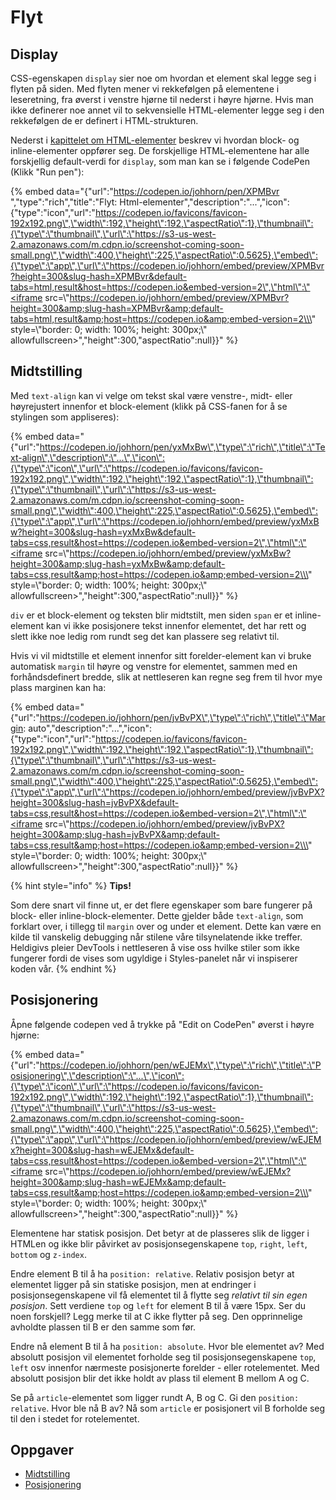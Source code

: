 # Flyt

## Display

CSS-egenskapen `display` sier noe om hvordan et element skal legge seg i flyten på siden. Med flyten mener vi rekkefølgen på elementene i leseretning, fra øverst i venstre hjørne til nederst i høyre hjørne. Hvis man ikke definerer noe annet vil to sekvensielle HTML-elementer legge seg i den rekkefølgen de er definert i HTML-strukturen.

Nederst i [kapittelet om HTML-elementer](https://github.com/bekk/web-intro/tree/645b85b7c83346bcb1576cba234407c4d12e6175/03-css/02-html/01-elementer.md) beskrev vi hvordan block- og inline-elementer oppfører seg. De forskjellige HTML-elementene har alle forskjellig default-verdi for `display`, som man kan se i følgende CodePen \(Klikk "Run pen"\):

{% embed data="{\"url\":\"https://codepen.io/johhorn/pen/XPMBvr \",\"type\":\"rich\",\"title\":\"Flyt: Html-elementer\",\"description\":\"...\",\"icon\":{\"type\":\"icon\",\"url\":\"https://codepen.io/favicons/favicon-192x192.png\",\"width\":192,\"height\":192,\"aspectRatio\":1},\"thumbnail\":{\"type\":\"thumbnail\",\"url\":\"https://s3-us-west-2.amazonaws.com/m.cdpn.io/screenshot-coming-soon-small.png\",\"width\":400,\"height\":225,\"aspectRatio\":0.5625},\"embed\":{\"type\":\"app\",\"url\":\"https://codepen.io/johhorn/embed/preview/XPMBvr?height=300&slug-hash=XPMBvr&default-tabs=html,result&host=https://codepen.io&embed-version=2\",\"html\":\"<iframe src=\\\"https://codepen.io/johhorn/embed/preview/XPMBvr?height=300&amp;slug-hash=XPMBvr&amp;default-tabs=html,result&amp;host=https://codepen.io&amp;embed-version=2\\\" style=\\\"border: 0; width: 100%; height: 300px;\\\" allowfullscreen></iframe>\",\"height\":300,\"aspectRatio\":null}}" %}

## Midtstilling

Med `text-align` kan vi velge om tekst skal være venstre-, midt- eller høyrejustert innenfor et block-element \(klikk på CSS-fanen for å se stylingen som appliseres\):

{% embed data="{\"url\":\"https://codepen.io/johhorn/pen/yxMxBw\",\"type\":\"rich\",\"title\":\"Text-align\",\"description\":\"...\",\"icon\":{\"type\":\"icon\",\"url\":\"https://codepen.io/favicons/favicon-192x192.png\",\"width\":192,\"height\":192,\"aspectRatio\":1},\"thumbnail\":{\"type\":\"thumbnail\",\"url\":\"https://s3-us-west-2.amazonaws.com/m.cdpn.io/screenshot-coming-soon-small.png\",\"width\":400,\"height\":225,\"aspectRatio\":0.5625},\"embed\":{\"type\":\"app\",\"url\":\"https://codepen.io/johhorn/embed/preview/yxMxBw?height=300&slug-hash=yxMxBw&default-tabs=css,result&host=https://codepen.io&embed-version=2\",\"html\":\"<iframe src=\\\"https://codepen.io/johhorn/embed/preview/yxMxBw?height=300&amp;slug-hash=yxMxBw&amp;default-tabs=css,result&amp;host=https://codepen.io&amp;embed-version=2\\\" style=\\\"border: 0; width: 100%; height: 300px;\\\" allowfullscreen></iframe>\",\"height\":300,\"aspectRatio\":null}}" %}

`div` er et block-element og teksten blir midtstilt, men siden `span` er et inline-element kan vi ikke posisjonere tekst innenfor elementet, det har rett og slett ikke noe ledig rom rundt seg det kan plassere seg relativt til.

Hvis vi vil midtstille et element innenfor sitt forelder-element kan vi bruke automatisk `margin` til høyre og venstre for elementet, sammen med en forhåndsdefinert bredde, slik at nettleseren kan regne seg frem til hvor mye plass marginen kan ha:

{% embed data="{\"url\":\"https://codepen.io/johhorn/pen/jvBvPX\",\"type\":\"rich\",\"title\":\"Margin: auto\",\"description\":\"...\",\"icon\":{\"type\":\"icon\",\"url\":\"https://codepen.io/favicons/favicon-192x192.png\",\"width\":192,\"height\":192,\"aspectRatio\":1},\"thumbnail\":{\"type\":\"thumbnail\",\"url\":\"https://s3-us-west-2.amazonaws.com/m.cdpn.io/screenshot-coming-soon-small.png\",\"width\":400,\"height\":225,\"aspectRatio\":0.5625},\"embed\":{\"type\":\"app\",\"url\":\"https://codepen.io/johhorn/embed/preview/jvBvPX?height=300&slug-hash=jvBvPX&default-tabs=css,result&host=https://codepen.io&embed-version=2\",\"html\":\"<iframe src=\\\"https://codepen.io/johhorn/embed/preview/jvBvPX?height=300&amp;slug-hash=jvBvPX&amp;default-tabs=css,result&amp;host=https://codepen.io&amp;embed-version=2\\\" style=\\\"border: 0; width: 100%; height: 300px;\\\" allowfullscreen></iframe>\",\"height\":300,\"aspectRatio\":null}}" %}

{% hint style="info" %}
**Tips!**

Som dere snart vil finne ut, er det flere egenskaper som bare fungerer på block- eller inline-block-elementer. Dette gjelder både `text-align`, som forklart over, i tillegg til `margin` over og under et element. Dette kan være en kilde til vanskelig debugging når stilene våre tilsynelatende ikke treffer. Heldigivs pleier DevTools i nettleseren å vise oss hvilke stiler som ikke fungerer fordi de vises som ugyldige i Styles-panelet når vi inspiserer koden vår.
{% endhint %}

## Posisjonering

Åpne følgende codepen ved å trykke på "Edit on CodePen" øverst i høyre hjørne:

{% embed data="{\"url\":\"https://codepen.io/johhorn/pen/wEJEMx\",\"type\":\"rich\",\"title\":\"Posisjonering\",\"description\":\"...\",\"icon\":{\"type\":\"icon\",\"url\":\"https://codepen.io/favicons/favicon-192x192.png\",\"width\":192,\"height\":192,\"aspectRatio\":1},\"thumbnail\":{\"type\":\"thumbnail\",\"url\":\"https://s3-us-west-2.amazonaws.com/m.cdpn.io/screenshot-coming-soon-small.png\",\"width\":400,\"height\":225,\"aspectRatio\":0.5625},\"embed\":{\"type\":\"app\",\"url\":\"https://codepen.io/johhorn/embed/preview/wEJEMx?height=300&slug-hash=wEJEMx&default-tabs=css,result&host=https://codepen.io&embed-version=2\",\"html\":\"<iframe src=\\\"https://codepen.io/johhorn/embed/preview/wEJEMx?height=300&amp;slug-hash=wEJEMx&amp;default-tabs=css,result&amp;host=https://codepen.io&amp;embed-version=2\\\" style=\\\"border: 0; width: 100%; height: 300px;\\\" allowfullscreen></iframe>\",\"height\":300,\"aspectRatio\":null}}" %}

Elementene har statisk posisjon. Det betyr at de plasseres slik de ligger i HTMLen og ikke blir påvirket av posisjonsegenskapene `top`, `right`, `left`, `bottom` og `z-index`.

Endre element B til å ha `position: relative`. Relativ posisjon betyr at elementet ligger på sin statiske posisjon, men at endringer i posisjonsegenskapene vil få elementet til å flytte seg _relativt til sin egen posisjon_. Sett verdiene `top` og `left` for element B til å være 15px. Ser du noen forskjell? Legg merke til at C ikke flytter på seg. Den opprinnelige avholdte plassen til B er den samme som før.

Endre nå element B til å ha `position: absolute`. Hvor ble elementet av? Med absolutt posisjon vil elementet forholde seg til posisjonsegenskapene `top`, `left` osv innenfor nærmeste posisjonerte forelder - eller rotelementet. Med absolutt posisjon blir det ikke holdt av plass til element B mellom A og C.

Se på `article`-elementet som ligger rundt A, B og C. Gi den `position: relative`. Hvor ble nå B av? Nå som `article` er posisjonert vil B forholde seg til den i stedet for rotelementet.

## Oppgaver

* [Midtstilling](https://jsfiddle.net/Matsemann/wg8oLh8a/)
* [Posisjonering](https://jsfiddle.net/Matsemann/b75wz3mj/1/)

